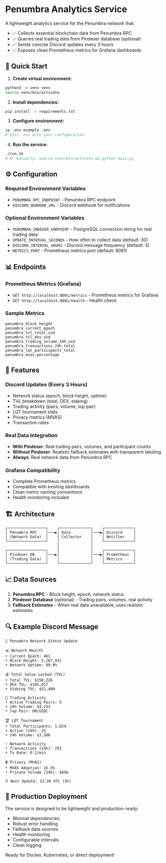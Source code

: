 # Penumbra Analytics Service

A lightweight analytics service for the Penumbra network that:
- ✅ Collects essential blockchain data from Penumbra RPC
- ✅ Queries real trading data from Pindexer database (optional)
- ✅ Sends concise Discord updates every 3 hours
- ✅ Exposes clean Prometheus metrics for Grafana dashboards

## 🚀 Quick Start

1. **Create virtual environment:**
```bash
python3 -m venv venv
source venv/bin/activate
```

2. **Install dependencies:**
```bash
pip install -r requirements.txt
```

3. **Configure environment:**
```bash
cp .env.example .env
# Edit .env with your configuration
```

4. **Run the service:**
```bash
./run.sh
# Or manually: source venv/bin/activate && python main.py
```

## ⚙️ Configuration

### Required Environment Variables
- `PENUMBRA_RPC_ENDPOINT` - Penumbra RPC endpoint
- `DISCORD_WEBHOOK_URL` - Discord webhook for notifications

### Optional Environment Variables
- `PENUMBRA_INDEXER_ENDPOINT` - PostgreSQL connection string for real trading data
- `UPDATE_INTERVAL_SECONDS` - How often to collect data (default: 30)
- `DISCORD_INTERVAL_HOURS` - Discord message frequency (default: 3)
- `METRICS_PORT` - Prometheus metrics port (default: 8081)

## 📊 Endpoints

### Prometheus Metrics (Grafana)
- `GET http://localhost:8081/metrics` - Prometheus metrics for Grafana
- `GET http://localhost:8081/health` - Health check

### Sample Metrics
```
penumbra_block_height
penumbra_current_epoch
penumbra_tvl_total_usd
penumbra_tvl_dex_usd
penumbra_trading_volume_24h_usd
penumbra_transactions_24h_total
penumbra_lqt_participants_total
penumbra_mvas_percentage
```

## 🎯 Features

### Discord Updates (Every 3 Hours)
- Network status (epoch, block height, uptime)
- TVL breakdown (total, DEX, staking)
- Trading activity (pairs, volume, top pair)
- LQT tournament stats
- Privacy metrics (MVAS)
- Transaction rates

### Real Data Integration
- **With Pindexer**: Real trading pairs, volumes, and participant counts
- **Without Pindexer**: Realistic fallback estimates with transparent labeling
- **Always**: Real network data from Penumbra RPC

### Grafana Compatibility
- Complete Prometheus metrics
- Compatible with existing dashboards
- Clean metric naming conventions
- Health monitoring included

## 🏗️ Architecture

```
┌─────────────────┐    ┌──────────────┐    ┌─────────────┐
│ Penumbra RPC    │───▶│ Data         │───▶│ Discord     │
│ (Network Data)  │    │ Collector    │    │ Notifier    │
└─────────────────┘    │              │    └─────────────┘
                       │              │
┌─────────────────┐    │              │    ┌─────────────┐
│ Pindexer DB     │───▶│              │───▶│ Prometheus  │
│ (Trading Data)  │    │              │    │ Metrics     │
└─────────────────┘    └──────────────┘    └─────────────┘
```

## 📈 Data Sources

1. **Penumbra RPC** - Block height, epoch, network status
2. **Pindexer Database** (optional) - Trading pairs, volumes, real activity
3. **Fallback Estimates** - When real data unavailable, uses realistic estimates

## 🔍 Example Discord Message

```
🌟 Penumbra Network Status Update

📊 Network Health
• Current Epoch: 461
• Block Height: 5,287,931
• Network Uptime: 99.9%

💰 Total Value Locked (TVL)
• Total TVL: $158,226
• DEX TVL: $105,817
• Staking TVL: $52,409

🔄 Trading Activity
• Active Trading Pairs: 5
• 24h Volume: $4,233
• Top Pair: UM/USDC

🏆 LQT Tournament
• Total Participants: 1,024
• Active (24h): 25
• 24h Volume: $3,386

⚡ Network Activity
• Transactions (24h): 253
• Tx Rate: 0.2/min

🔒 Privacy (MVAS)
• MVAS Adoption: 15.5%
• Private Volume (24h): $656

⏰ Next Update: 21:30 UTC (3h)
```

## 🚀 Production Deployment

The service is designed to be lightweight and production-ready:
- Minimal dependencies
- Robust error handling
- Fallback data sources
- Health monitoring
- Configurable intervals
- Clean logging

Ready for Docker, Kubernetes, or direct deployment!
